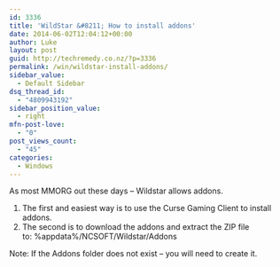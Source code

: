 ```yaml
---
id: 3336
title: 'WildStar &#8211; How to install addons'
date: 2014-06-02T12:04:12+00:00
author: Luke
layout: post
guid: http://techremedy.co.nz/?p=3336
permalink: /win/wildstar-install-addons/
sidebar_value:
  - Default Sidebar
dsq_thread_id:
  - "4809943192"
sidebar_position_value:
  - right
mfn-post-love:
  - "0"
post_views_count:
  - "45"
categories:
  - Windows
---
```

As most MMORG out these days &#8211; Wildstar allows addons.

  1. The first and easiest way is to use the Curse Gaming Client to install addons.
  2. The second is to download the addons and extract the ZIP file to: %appdata%/NCSOFT/Wildstar/Addons

Note: If the Addons folder does not exist &#8211; you will need to create it.